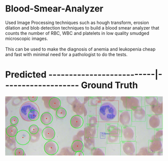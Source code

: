 # Blood-Smear-Analyzer

Used Image Processing techniques such as hough transform, erosion dilation and blob detection techniques to build a blood smear analyzer that counts the number of RBC, WBC and platelets in low quality smudged microscopic images.
<br><br>
This can be used to make the diagnosis of anemia and leukopenia cheap and fast with minimal need for a pathologist to do the tests.  


# Predicted --------------------------|------------------- Ground Truth

![Result Demo:]( https://github.com/ekagra-ranjan/Blood-Smear-Analyzer/blob/master/result_23.jpg  "Home Page")

